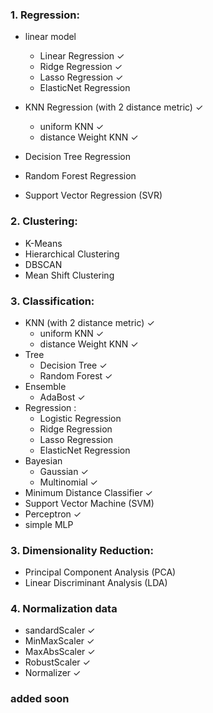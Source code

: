 ### 1. Regression:
- linear model 
    - Linear Regression ✓
    - Ridge Regression ✓
    - Lasso Regression ✓
    - ElasticNet Regression 

- KNN Regression (with 2 distance metric) ✓
    - uniform KNN ✓
    - distance Weight KNN ✓

- Decision Tree Regression
- Random Forest Regression
- Support Vector Regression (SVR)

### 2. Clustering:
- K-Means
- Hierarchical Clustering
- DBSCAN
- Mean Shift Clustering

### 3. Classification:

- KNN (with 2 distance metric) ✓
    - uniform KNN ✓
    - distance Weight KNN ✓
- Tree 
    - Decision Tree ✓
    - Random Forest ✓
- Ensemble
    - AdaBost ✓
- Regression : 
    - Logistic Regression 
    - Ridge Regression 
    - Lasso Regression 
    - ElasticNet Regression 
- Bayesian 
    - Gaussian ✓
    - Multinomial ✓
- Minimum Distance Classifier ✓
- Support Vector Machine (SVM)
- Perceptron ✓
- simple MLP

### 3. Dimensionality Reduction:
- Principal Component Analysis (PCA)
- Linear Discriminant Analysis (LDA)


### 4. Normalization data
- sandardScaler ✓
- MinMaxScaler ✓
- MaxAbsScaler ✓
- RobustScaler ✓
- Normalizer ✓

### added soon
